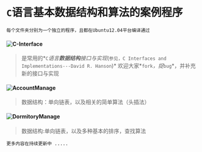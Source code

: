 `C`语言基本数据结构和算法的案例程序
=======

```
每个文件夹分别为一个独立的程序，且都在Ubuntu12.04平台编译通过 
```

#### ![C-Interface](/C-Interface)
 >是常用的*`C`*语言**数据结构**接口与实现*(`参见，C Interfaces and Implementations---David R. Hanson`)* 
 欢迎大家*`fork`*，捉*`bug`*，并补充新的接口与实现


#### ![AccountManage](/AccountManage)
 >数据结构：单向链表，以及相关的简单算法（头插法）
 
#### ![DormitoryManage](/DormitoryManage)
 >数据结构:单向链表，以及多种基本的排序，查找算法
 
 

```   
更多内容在持续更新中 .....                                                
```
